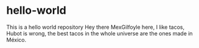 # hello-world
This is a hello world repository
Hey there MexGilfoyle here, I like tacos, Hubot is wrong,
the best tacos in the  whole universe are the ones made in México.
